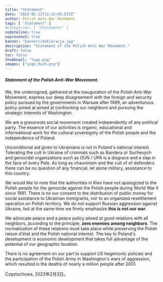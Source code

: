 ```yaml
---
title: "Statement"
date: "2023-02-11T11:15:45.537Z"
author: Polish Anti-War Movement
tags: [ "Statement" ]
#categories: [ "Statements" ]
nodateline: true
noprevnext: true
banner: "banners/deklaracja.jpg"
description: "Statement of the Polish Anti-War Movement."
draft: false
toc: false
thumbnail: "logo.png"
images: ["Logo_Ruch.png"]
---
```


##### Statement of the Polish Anti-War Movement.


We, the undersigned, gathered at the inauguration of the Polish Anti-War Movement, express our deep disagreement with the foreign and security policy pursued by the governments in Warsaw after 1999, an adventurous policy aimed at aimed at confronting our neighbors and pursuing the strategic interests of Washington.


We are a grassroots social movement created independently of any political party. The essence of our activities is organic, educational and informational work for the cultural sovereignty of the Polish people and the independence of Poland.


Unconditional aid given to Ukrainians is not in Poland's national interest. Tolerating the cult in Ukraine of criminals such as Bandera or Suchevych and genocidal organizations such as OUN / UPA is a disgrace and a slap in the face of every Pole. As long as chauvinism and the cult of of defenders there can be no question of any financial, let alone military, assistance to this country.


We would like to note that the authorities in Kiev have not apologized to the Polish people for the genocide against the Polish people during World War II since 1991. There is no our consent to the distribution of public money for social assistance to Ukrainian immigrants, nor to an organized resettlement operation on Polish territory. We do not support Russian aggression against Ukraine, but at the same time we firmly emphasize __this is not our war__.


We advocate peace and a peace policy aimed at good relations with all neighbors, according to the principle, __zero enemies among neighbors__. The normalization of these relations must take place while preserving the Polish raison d'état and the Polish national interest. The key to Poland's development is economic development that takes full advantage of the potential of our geographic location.


There is no agreement on our part to support US hegemonic policies and the participation of the Polish Army in Washington's wars of aggression, which resulted in the deaths of nearly a million people after 2001.


Częstochowa, 2023年2月3日。